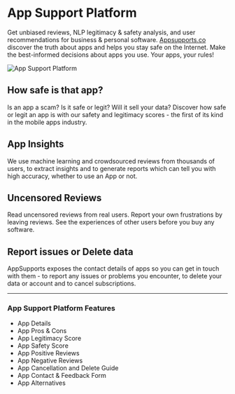 # App Support Platform
Get unbiased reviews, NLP legitimacy &amp; safety analysis, and user recommendations for business &amp; personal software. [Appsupports.co](https://appsupports.co/) discover the truth about apps and helps you stay safe on the Internet. Make the best-informed decisions about apps you use. Your apps, your rules!

![App Support Platform](https://cdn.appsupports.co/images/app-supports.jpg)

## How safe is that app?
Is an app a scam? Is it safe or legit? Will it sell your data? Discover how safe or legit an app is with our safety and legitimacy scores - the first of its kind in the mobile apps industry.

## App Insights
We use machine learning and crowdsourced reviews from thousands of users, to extract insights and to generate reports which can tell you with high accuracy, whether to use an App or not.

## Uncensored Reviews
Read uncensored reviews from real users. Report your own frustrations by leaving reviews. See the experiences of other users before you buy any software.

## Report issues or Delete data
AppSupports exposes the contact details of apps so you can get in touch with them - to report any issues or problems you encounter, to delete your data or account and to cancel subscriptions.

___

### App Support Platform Features
* App Details
* App Pros & Cons
* App Legitimacy Score
* App Safety Score
* App Positive Reviews
* App Negative Reviews
* App Cancellation and Delete Guide
* App Contact & Feedback Form
* App Alternatives
